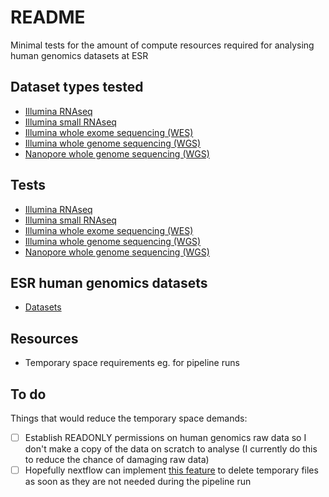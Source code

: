 # README

Minimal tests for the amount of compute resources required for analysing human genomics datasets at ESR

## Dataset types tested

- [Illumina RNAseq](https://www.illumina.com/techniques/sequencing/rna-sequencing.html)
- [Illumina small RNAseq](https://www.illumina.com/techniques/sequencing/rna-sequencing/small-rna-seq.html)
- [Illumina whole exome sequencing (WES)](https://www.illumina.com/techniques/sequencing/dna-sequencing/targeted-resequencing/exome-sequencing.html)
- [Illumina whole genome sequencing (WGS)](https://www.illumina.com/techniques/sequencing/dna-sequencing/whole-genome-sequencing.html)
- [Nanopore whole genome sequencing (WGS)](https://nanoporetech.com/applications/whole-genome-sequencing)

## Tests

- [Illumina RNAseq](./docs/analysis_docs/illumina_RNAseq.md)
- [Illumina small RNAseq](./docs/analysis_docs/illumina_smallRNAseq.md)
- [Illumina whole exome sequencing (WES)](./docs/analysis_docs/illumina_WES.md)
- [Illumina whole genome sequencing (WGS)](./docs/analysis_docs/illumina_WGS.md)
- [Nanopore whole genome sequencing (WGS)](./docs/analysis_docs/nanopore_WGS.md)

## ESR human genomics datasets

- [Datasets](./docs/datasets/datasets.md)

## Resources

- Temporary space requirements eg. for pipeline runs

## To do

Things that would reduce the temporary space demands:

- [ ] Establish READONLY permissions on human genomics raw data so I don't make a copy of the data on scratch to analyse (I currently do this to reduce the chance of damaging raw data)
- [ ] Hopefully nextflow can implement [this feature](https://github.com/nextflow-io/nextflow/issues/452) to delete temporary files as soon as they are not needed during the pipeline run

